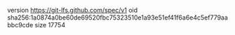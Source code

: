 version https://git-lfs.github.com/spec/v1
oid sha256:1a0874a0be60de69520fbc75323510e1a93e51ef41f6a6e4c5ef779aabbc9cde
size 17754
